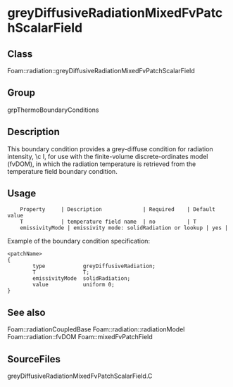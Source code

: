 # greyDiffusiveRadiationMixedFvPatchScalarField 
## Class
Foam::radiation::greyDiffusiveRadiationMixedFvPatchScalarField

## Group
grpThermoBoundaryConditions

## Description
This boundary condition provides a grey-diffuse condition for radiation
intensity, \c I, for use with the finite-volume discrete-ordinates model
(fvDOM), in which the radiation temperature is retrieved from the
temperature field boundary condition.

## Usage

        Property     | Description             | Required    | Default value
        T            | temperature field name  | no          | T
        emissivityMode | emissivity mode: solidRadiation or lookup | yes |


Example of the boundary condition specification:
```
<patchName>
{
        type            greyDiffusiveRadiation;
        T               T;
        emissivityMode  solidRadiation;
        value           uniform 0;
}
```

## See also
Foam::radiationCoupledBase
Foam::radiation::radiationModel
Foam::radiation::fvDOM
Foam::mixedFvPatchField

## SourceFiles
greyDiffusiveRadiationMixedFvPatchScalarField.C

